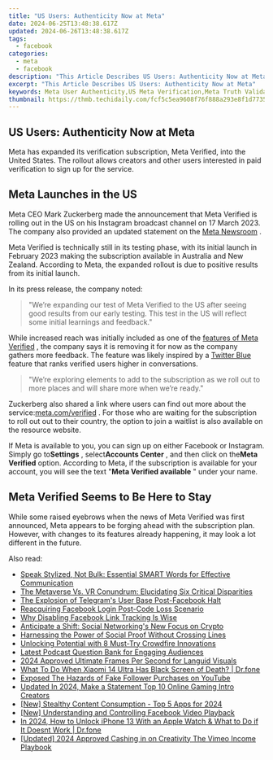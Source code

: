 ```yaml
---
title: "US Users: Authenticity Now at Meta"
date: 2024-06-25T13:48:38.617Z
updated: 2024-06-26T13:48:38.617Z
tags:
  - facebook
categories:
  - meta
  - facebook
description: "This Article Describes US Users: Authenticity Now at Meta"
excerpt: "This Article Describes US Users: Authenticity Now at Meta"
keywords: Meta User Authenticity,US Meta Verification,Meta Truth Validation,Social Media Trust,Meta Digital Identity,US Platform Credibility,Meta Transparency Standard
thumbnail: https://thmb.techidaily.com/fcf5c5ea9608f76f888a293e8f1d7735a9ef3d7b559d6f2e28e14efe6f5fdf86.jpg
---
```


## US Users: Authenticity Now at Meta

 Meta has expanded its verification subscription, Meta Verified, into the United States. The rollout allows creators and other users interested in paid verification to sign up for the service.

## Meta Launches in the US

 Meta CEO Mark Zuckerberg made the announcement that Meta Verified is rolling out in the US on his Instagram broadcast channel on 17 March 2023\. The company also provided an updated statement on the [Meta Newsroom](https://about.fb.com/news/2023/02/testing-meta-verified-to-help-creators/) .

 Meta Verified is technically still in its testing phase, with its initial launch in February 2023 making the subscription available in Australia and New Zealand. According to Meta, the expanded rollout is due to positive results from its initial launch.

In its press release, the company noted:

> "We’re expanding our test of Meta Verified to the US after seeing good results from our early testing. This test in the US will reflect some initial learnings and feedback."

 While increased reach was initially included as one of the [features of Meta Verified](https://www.makeuseof.com/what-is-meta-verified-is-it-worth-the-money/) , the company says it is removing it for now as the company gathers more feedback. The feature was likely inspired by a [Twitter Blue](https://www.makeuseof.com/what-is-twitter-blue/) feature that ranks verified users higher in conversations.

> "We’re exploring elements to add to the subscription as we roll out to more places and will share more when we’re ready."

 Zuckerberg also shared a link where users can find out more about the service:[meta.com/verified](https://meta.com/verified) . For those who are waiting for the subscription to roll out out to their country, the option to join a waitlist is also available on the resource website.

 If Meta is available to you, you can sign up on either Facebook or Instagram. Simply go to**Settings** , select**Accounts Center** , and then click on the**Meta Verified** option. According to Meta, if the subscription is available for your account, you will see the text "**Meta Verified available** " under your name.

## Meta Verified Seems to Be Here to Stay

 While some raised eyebrows when the news of Meta Verified was first announced, Meta appears to be forging ahead with the subscription plan. However, with changes to its features already happening, it may look a lot different in the future.


<ins class="adsbygoogle"
     style="display:block"
     data-ad-format="autorelaxed"
     data-ad-client="ca-pub-7571918770474297"
     data-ad-slot="1223367746"></ins>



<ins class="adsbygoogle"
     style="display:block"
     data-ad-client="ca-pub-7571918770474297"
     data-ad-slot="8358498916"
     data-ad-format="auto"
     data-full-width-responsive="true"></ins>

<span class="atpl-alsoreadstyle">Also read:</span>
<div><ul>
<li><a href="https://facebook.techidaily.com/speak-stylized-not-bulk-essential-smart-words-for-effective-communication/"><u>Speak Stylized, Not Bulk: Essential SMART Words for Effective Communication</u></a></li>
<li><a href="https://facebook.techidaily.com/the-metaverse-vs-vr-conundrum-elucidating-six-critical-disparities/"><u>The Metaverse Vs. VR Conundrum: Elucidating Six Critical Disparities</u></a></li>
<li><a href="https://facebook.techidaily.com/the-explosion-of-telegrams-user-base-post-facebook-halt/"><u>The Explosion of Telegram's User Base Post-Facebook Halt</u></a></li>
<li><a href="https://facebook.techidaily.com/reacquiring-facebook-login-post-code-loss-scenario/"><u>Reacquiring Facebook Login Post-Code Loss Scenario</u></a></li>
<li><a href="https://facebook.techidaily.com/why-disabling-facebook-link-tracking-is-wise/"><u>Why Disabling Facebook Link Tracking Is Wise</u></a></li>
<li><a href="https://facebook.techidaily.com/anticipate-a-shift-social-networkings-new-focus-on-crypto/"><u>Anticipate a Shift: Social Networking's New Focus on Crypto</u></a></li>
<li><a href="https://facebook.techidaily.com/harnessing-the-power-of-social-proof-without-crossing-lines/"><u>Harnessing the Power of Social Proof Without Crossing Lines</u></a></li>
<li><a href="https://facebook.techidaily.com/unlocking-potential-with-8-must-try-crowdfire-innovations/"><u>Unlocking Potential with 8 Must-Try Crowdfire Innovations</u></a></li>
<li><a href="https://extra-information.techidaily.com/latest-podcast-question-bank-for-engaging-audiences/"><u>Latest Podcast Question Bank for Engaging Audiences</u></a></li>
<li><a href="https://some-guidance.techidaily.com/2024-approved-ultimate-frames-per-second-for-languid-visuals/"><u>2024 Approved  Ultimate Frames Per Second for Languid Visuals</u></a></li>
<li><a href="https://howto.techidaily.com/what-to-do-when-xiaomi-14-ultra-has-black-screen-of-death-drfone-by-drfone-fix-android-problems-fix-android-problems/"><u>What To Do When Xiaomi 14 Ultra Has Black Screen of Death? | Dr.fone</u></a></li>
<li><a href="https://youtube-videos.techidaily.com/exposed-the-hazards-of-fake-follower-purchases-on-youtube/"><u>Exposed  The Hazards of Fake Follower Purchases on YouTube</u></a></li>
<li><a href="https://video-creation-software.techidaily.com/updated-in-2024-make-a-statement-top-10-online-gaming-intro-creators/"><u>Updated In 2024, Make a Statement Top 10 Online Gaming Intro Creators</u></a></li>
<li><a href="https://instagram-video-files.techidaily.com/new-stealthy-content-consumption-top-5-apps-for-2024/"><u>[New] Stealthy Content Consumption - Top 5 Apps for 2024</u></a></li>
<li><a href="https://facebook-clips.techidaily.com/new-understanding-and-controlling-facebook-video-playback/"><u>[New] Understanding and Controlling Facebook Video Playback</u></a></li>
<li><a href="https://iphone-unlock.techidaily.com/in-2024-how-to-unlock-iphone-13-with-an-apple-watch-and-what-to-do-if-it-doesnt-work-drfone-by-drfone-ios/"><u>In 2024, How to Unlock iPhone 13 With an Apple Watch & What to Do if It Doesnt Work | Dr.fone</u></a></li>
<li><a href="https://vimeo-videos.techidaily.com/updated-2024-approved-cashing-in-on-creativity-the-vimeo-income-playbook/"><u>[Updated] 2024 Approved  Cashing in on Creativity  The Vimeo Income Playbook</u></a></li>
</ul></div>
